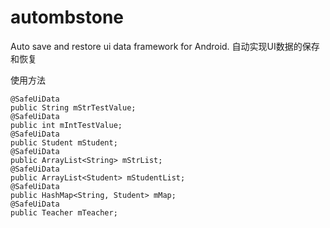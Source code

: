 # autombstone
Auto save and restore ui data framework for Android.
自动实现UI数据的保存和恢复

使用方法 


    @SafeUiData
    public String mStrTestValue;
    @SafeUiData
    public int mIntTestValue;
    @SafeUiData
    public Student mStudent;
    @SafeUiData
    public ArrayList<String> mStrList;
    @SafeUiData
    public ArrayList<Student> mStudentList;
    @SafeUiData
    public HashMap<String, Student> mMap;
    @SafeUiData
    public Teacher mTeacher;
